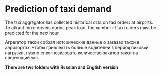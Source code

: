 # Prediction of taxi demand
The taxi aggregator has collected historical data on taxi orders at airports. To attract more drivers during peak load, the number of taxi orders must be predicted for the next hour.

Агрегатор такси собрал исторические данные о заказах такси в аэропортах. Чтобы привлекать больше водителей в период пиковой нагрузки, нужно спрогнозировать количество заказов такси на следующий час.

__There are two folders with Russian and English version__
